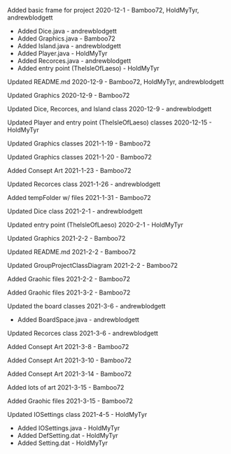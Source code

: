 Added basic frame for project 2020-12-1 - Bamboo72, HoldMyTyr, andrewblodgett
 - Added Dice.java - andrewblodgett
 - Added Graphics.java - Bamboo72
 - Added Island.java - andrewblodgett
 - Added Player.java - HoldMyTyr
 - Added Recorces.java - andrewblodgett
 - Added entry point (TheIsleOfLaeso) - HoldMyTyr

  
Updated README.md 2020-12-9 - Bamboo72, HoldMyTyr, andrewblodgett

Updated Graphics 2020-12-9 - Bamboo72

Updated Dice, Recorces, and Island class 2020-12-9 - andrewblodgett

Updated Player and entry point (TheIsleOfLaeso) classes 2020-12-15 - HoldMyTyr

Updated Graphics classes 2021-1-19 - Bamboo72

Updated Graphics classes 2021-1-20 - Bamboo72

Added Consept Art 2021-1-23 - Bamboo72

Updated Recorces class 2021-1-26 - andrewblodgett

Added tempFolder w/ files 2021-1-31 - Bamboo72

Updated Dice class 2021-2-1 - andrewblodgett

Updated entry point (TheIsleOfLaeso)  2020-2-1 - HoldMyTyr

Updated Graphics 2021-2-2 - Bamboo72

Updated README.md 2021-2-2 - Bamboo72

Updated GroupProjectClassDiagram 2021-2-2 - Bamboo72

Added Graohic files 2021-2-2 - Bamboo72

Added Graohic files 2021-3-2 - Bamboo72

Updated the board classes 2021-3-6 - andrewblodgett
 - Added BoardSpace.java - andrewblodgett

  
Updated Recorces class 2021-3-6 - andrewblodgett

Added Consept Art 2021-3-8 - Bamboo72

Added Consept Art 2021-3-10 - Bamboo72

Added Consept Art  2021-3-14 - Bamboo72

Added lots of art 2021-3-15 - Bamboo72

Added Graohic files 2021-3-15 - Bamboo72

Updated IOSettings class 2021-4-5 - HoldMyTyr
 - Added IOSettings.java - HoldMyTyr
 - Added DefSetting.dat - HoldMyTyr
 - Added Setting.dat - HoldMyTyr
